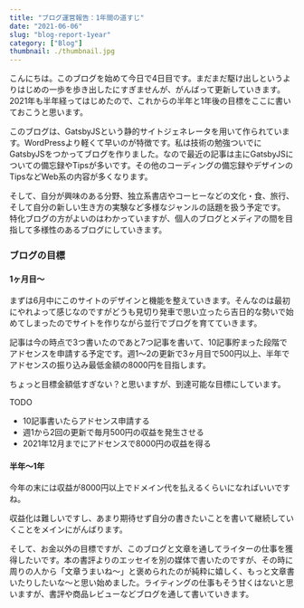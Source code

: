 ```yaml
---
title: "ブログ運営報告：1年間の道すじ"
date: "2021-06-06"
slug: "blog-report-1year"
category: ["Blog"]
thumbnail: ./thumbnail.jpg
---
```


こんにちは。このブログを始めて今日で4日目です。まだまだ駆け出しというよりはじめの一歩を歩き出したにすぎませんが、がんばって更新していきます。
2021年も半年経ってはじめたので、これからの半年と1年後の目標をここに書いておこうと思います。

このブログは、GatsbyJSという静的サイトジェネレータを用いて作られています。WordPressより軽くて早いのが特徴です。私は技術の勉強ついでにGatsbyJSをつかってブログを作りました。なので最近の記事は主にGatsbyJSについての備忘録やTipsが多いです。その他のコーディングの備忘録やデザインのTipsなどWeb系の内容が多くなります。

そして、自分が興味のある分野、独立系書店やコーヒーなどの文化・食、旅行、そして自分の新しい生き方の実験など多様なジャンルの話題を扱う予定です。
特化ブログの方がよいのはわかっていますが、個人のブログとメディアの間を目指して多様性のあるブログにしていきます。

### ブログの目標

#### 1ヶ月目〜

まずは6月中にこのサイトのデザインと機能を整えていきます。そんなのは最初にやれよって感じなのですがどうも見切り発車で思い立ったら吉日的な勢いで始めてしまったのでサイトを作りながら並行でブログを育てていきます。

記事は今の時点で3つ書いたのであと7つ記事を書いて、10記事貯まった段階でアドセンスを申請する予定です。週1〜2の更新で3ヶ月目で500円以上、半年でアドセンスの振り込み最低金額の8000円を目指します。

ちょっと目標金額低すぎない？と思いますが、到達可能な目標にしています。

TODO

- 10記事書いたらアドセンス申請する
- 週1から2回の更新で毎月500円の収益を発生させる
- 2021年12月までにアドセンスで8000円の収益を得る

  

#### 半年〜1年

今年の末には収益が8000円以上でドメイン代を払えるくらいになればいいですね。

収益化は難しいですし、あまり期待せず自分の書きたいことを書いて継続していくことをメインにがんばります。

そして、お金以外の目標ですが、このブログと文章を通してライターの仕事を獲得したいです。本の書評よりのエッセイを別の媒体で書いたのですが、その時に周りの人から「文章うまいね〜」と褒められたのが純粋に嬉しく、もっと文章書いたりしたいな〜と思い始めました。ライティングの仕事もそう甘くはないと思いますが、書評や商品レビューなどブログを通して書いていきます。
